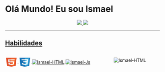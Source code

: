 <h1>Olá Mundo! Eu sou Ismael</h1>
<div align="center">
  <a href="https://github.com/iCode-Chaves">
  <img height="180em" src="https://github-readme-stats.vercel.app/api?username=iCode-Chaves&show_icons=false&theme=vue-dark&include_all_commits=true&count_private=true"/>
  <img height="180em" src="https://github-readme-stats.vercel.app/api/top-langs/?username=iCode-Chaves&layout=compact&langs_count=7&theme=vue-dark"/>
</div>
 <hr>
  <h2>Habilidades</h2>
 <div style="display: inline_block"><br>
  <img align="center" alt="Ismael-HTML" height="30" width="40" src="https://raw.githubusercontent.com/devicons/devicon/master/icons/html5/html5-original.svg">
  <img align="center" alt="Ismael-CSS" height="30" width="40" src="https://raw.githubusercontent.com/devicons/devicon/master/icons/css3/css3-original.svg">
  <img align="center" alt="Ismael-HTML" height="30" width="40" src="https://cdn.jsdelivr.net/gh/devicons/devicon/icons/bootstrap/bootstrap-plain.svg" />
  <img align="center" alt="Ismael-Js" height="30" width="40" src="https://cdn.jsdelivr.net/gh/devicons/devicon/icons/javascript/javascript-original.svg">
  <img align="right" alt="Ismael-HTML" height="150" width="150" src="https://i.ibb.co/k68mMpN/xavatar.png">
</div>
